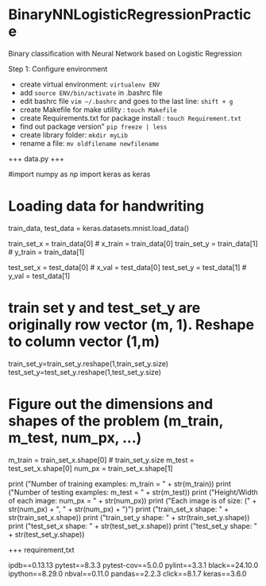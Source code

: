 # BinaryNNLogisticRegressionPractice
Binary classification with Neural Network based on Logistic Regression

Step 1: Configure environment
* create virtual environment: ```virtualenv ENV```
* add ```source ENV/bin/activate``` in .bashrc file
* edit bashrc file ```vim ~/.bashrc``` and goes to the last line: ```shift + g``` 
* create Makefile for make utility : ``` touch Makefile ```
* create Requirements.txt for package install : ``` touch Requirement.txt ```
* find out package version" ```pip freeze | less```
* create library folder: ``` mkdir myLib ```
* rename a file: ```mv oldfilename newfilename```

+++ data.py +++

#import numpy as np
import keras as keras

# Loading data for handwriting
train_data, test_data = keras.datasets.mnist.load_data()

train_set_x = train_data[0]  # x_train = train_data[0]
train_set_y = train_data[1] # y_train = train_data[1]

test_set_x = test_data[0] # x_val = test_data[0]
test_set_y = test_data[1] # y_val = test_data[1]

# train set y and test_set_y are originally row vector (m, 1). Reshape to column vector (1,m)
train_set_y=train_set_y.reshape(1,train_set_y.size)
test_set_y=test_set_y.reshape(1,test_set_y.size)

# Figure out the dimensions and shapes of the problem (m_train, m_test, num_px, ...)
m_train = train_set_x.shape[0] # train_set_y.size
m_test = test_set_x.shape[0]
num_px = train_set_x.shape[1]

print ("Number of training examples: m_train = " + str(m_train))
print ("Number of testing examples: m_test = " + str(m_test))
print ("Height/Width of each image: num_px = " + str(num_px))
print ("Each image is of size: (" + str(num_px) + ", " + str(num_px) + ")")
print ("train_set_x shape: " + str(train_set_x.shape))
print ("train_set_y shape: " + str(train_set_y.shape))
print ("test_set_x shape: " + str(test_set_x.shape))
print ("test_set_y shape: " + str(test_set_y.shape))

+++ requirement,txt

 ipdb==0.13.13
pytest==8.3.3
pytest-cov==5.0.0
pylint==3.3.1
black==24.10.0
ipython==8.29.0
nbval==0.11.0
pandas==2.2.3
click==8.1.7
keras==3.6.0
